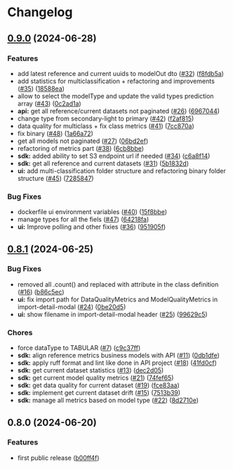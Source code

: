 # Changelog

## [0.9.0](https://github.com/radicalbit/radicalbit-ai-monitoring/compare/v0.8.1...v0.9.0) (2024-06-28)


### Features

* add latest reference and current uuids to modelOut dto ([#32](https://github.com/radicalbit/radicalbit-ai-monitoring/issues/32)) ([f8fdb5a](https://github.com/radicalbit/radicalbit-ai-monitoring/commit/f8fdb5afcd94ffbf2e2e83d46d9f10b7403b352e))
* add statistics for multiclassification + refactoring and improvements ([#35](https://github.com/radicalbit/radicalbit-ai-monitoring/issues/35)) ([18588ea](https://github.com/radicalbit/radicalbit-ai-monitoring/commit/18588eab6894275c2e29e20a9ea7d5b74b34d142))
* allow to select the modelType and update the valid types prediction array ([#43](https://github.com/radicalbit/radicalbit-ai-monitoring/issues/43)) ([0c2ad1a](https://github.com/radicalbit/radicalbit-ai-monitoring/commit/0c2ad1ae860a17290f0c96c18b132e1cf977a61c))
* **api:** get all reference/current datasets not paginated ([#26](https://github.com/radicalbit/radicalbit-ai-monitoring/issues/26)) ([6967044](https://github.com/radicalbit/radicalbit-ai-monitoring/commit/696704485683f081436818cf52aed117c1ec81d7))
* change type from secondary-light to primary ([#42](https://github.com/radicalbit/radicalbit-ai-monitoring/issues/42)) ([f2af815](https://github.com/radicalbit/radicalbit-ai-monitoring/commit/f2af8153c30cbd8491cd94414cddc8ab72d759b1))
* data quality for multiclass + fix class metrics ([#41](https://github.com/radicalbit/radicalbit-ai-monitoring/issues/41)) ([7cc870a](https://github.com/radicalbit/radicalbit-ai-monitoring/commit/7cc870ad0afad5581065128d91ee5241e7a71002))
* fix binary ([#48](https://github.com/radicalbit/radicalbit-ai-monitoring/issues/48)) ([1a66a72](https://github.com/radicalbit/radicalbit-ai-monitoring/commit/1a66a721e30e26526324b95e257ead5df24aa1cf))
* get all models not paginated ([#27](https://github.com/radicalbit/radicalbit-ai-monitoring/issues/27)) ([06bd2ef](https://github.com/radicalbit/radicalbit-ai-monitoring/commit/06bd2ef7cb63a362e8f9091fee439794cbdde8d0))
* refactoring of metrics part ([#38](https://github.com/radicalbit/radicalbit-ai-monitoring/issues/38)) ([6cb8bbe](https://github.com/radicalbit/radicalbit-ai-monitoring/commit/6cb8bbef4cbfcfa588c34fe4636d2d1c4b64934d))
* **sdk:** added ability to set S3 endpoint url if needed ([#34](https://github.com/radicalbit/radicalbit-ai-monitoring/issues/34)) ([c6a8f14](https://github.com/radicalbit/radicalbit-ai-monitoring/commit/c6a8f1406c928de70bb1192329d62a7dc3f784e6))
* **sdk:** get all reference and current datasets ([#31](https://github.com/radicalbit/radicalbit-ai-monitoring/issues/31)) ([5b1832d](https://github.com/radicalbit/radicalbit-ai-monitoring/commit/5b1832d1b7558cc94ae29d58f0a93cb62f0949bb))
* **ui:** add multi-classification folder structure and refactoring binary folder structure ([#45](https://github.com/radicalbit/radicalbit-ai-monitoring/issues/45)) ([7285847](https://github.com/radicalbit/radicalbit-ai-monitoring/commit/7285847458d5b292b1d15c463720a809b73d46b9))


### Bug Fixes

* dockerfile ui environment variables ([#40](https://github.com/radicalbit/radicalbit-ai-monitoring/issues/40)) ([15f8bbe](https://github.com/radicalbit/radicalbit-ai-monitoring/commit/15f8bbe157a0d2ffe77ebdf1f6cc4075fe473da3))
* manage types for all the fiels ([#47](https://github.com/radicalbit/radicalbit-ai-monitoring/issues/47)) ([64218fa](https://github.com/radicalbit/radicalbit-ai-monitoring/commit/64218fa618d626b5ed2acbc9b6a695c969203a65))
* **ui:** Improve polling and other fixies ([#36](https://github.com/radicalbit/radicalbit-ai-monitoring/issues/36)) ([951905f](https://github.com/radicalbit/radicalbit-ai-monitoring/commit/951905fe008651f9afa6f57eeb5462470d764cff))

## [0.8.1](https://github.com/radicalbit/radicalbit-ai-monitoring/compare/v0.8.0...v0.8.1) (2024-06-25)

### Bug Fixes

* removed all .count() and replaced with attribute in the class definition ([#16](https://github.com/radicalbit/radicalbit-ai-monitoring/issues/16)) ([b86c5ec](https://github.com/radicalbit/radicalbit-ai-monitoring/commit/b86c5ecd7ce1e828f3e32079ba96e7bf68abd510))
* **ui:** fix import path for DataQualityMetrics and ModelQualityMetrics in import-detail-modal ([#24](https://github.com/radicalbit/radicalbit-ai-monitoring/issues/24)) ([0be20d5](https://github.com/radicalbit/radicalbit-ai-monitoring/commit/0be20d579a4e29cea8c370018cf0b4fdc1cccd14))
* **ui:** show filename in import-detail-modal header ([#25](https://github.com/radicalbit/radicalbit-ai-monitoring/issues/25)) ([99629c5](https://github.com/radicalbit/radicalbit-ai-monitoring/commit/99629c5b28d55f82c431829a71133b0041599617))

### Chores

* force dataType to TABULAR ([#7](https://github.com/radicalbit/radicalbit-ai-monitoring/issues/7)) ([c9c37ff](https://github.com/radicalbit/radicalbit-ai-monitoring/commit/c9c37ff8a78f1dfbb72aee1b8831928cb66cc1dc))
* **sdk:** align reference metrics business models with API ([#11](https://github.com/radicalbit/radicalbit-ai-monitoring/issues/11)) ([0db1dfe](https://github.com/radicalbit/radicalbit-ai-monitoring/commit/0db1dfe365adb7a1973b6302359bc18c158bf720))
* **sdk:** apply ruff format and lint like done in API project ([#18](https://github.com/radicalbit/radicalbit-ai-monitoring/issues/18)) ([41fd0cf](https://github.com/radicalbit/radicalbit-ai-monitoring/commit/41fd0cf440ab09c51908dc060792063fcc093557))
* **sdk:** get current dataset statistics ([#13](https://github.com/radicalbit/radicalbit-ai-monitoring/issues/13)) ([dec2d05](https://github.com/radicalbit/radicalbit-ai-monitoring/commit/dec2d05c08a9249e5c6e2e39cad2b6212f05f115))
* **sdk:** get current model quality metrics ([#21](https://github.com/radicalbit/radicalbit-ai-monitoring/issues/21)) ([74fef65](https://github.com/radicalbit/radicalbit-ai-monitoring/commit/74fef65bc4a43a0a0f5a4b8d43693ad7dc02a8d0))
* **sdk:** get data quality for current dataset ([#19](https://github.com/radicalbit/radicalbit-ai-monitoring/issues/19)) ([fce83aa](https://github.com/radicalbit/radicalbit-ai-monitoring/commit/fce83aa76d9c5d3a99e1e6720dbd2bd4dc1a243a))
* **sdk:** implement get current dataset drift ([#15](https://github.com/radicalbit/radicalbit-ai-monitoring/issues/15)) ([7513b39](https://github.com/radicalbit/radicalbit-ai-monitoring/commit/7513b39aed144d6c14cf60aaeabdffae1fa8b3f0))
* **sdk:** manage all metrics based on model type ([#22](https://github.com/radicalbit/radicalbit-ai-monitoring/issues/22)) ([8d2710e](https://github.com/radicalbit/radicalbit-ai-monitoring/commit/8d2710ef8040ba65d46615eb971940bd2d05d94d))

## 0.8.0 (2024-06-20)

### Features

* first public release ([b00ff4f](https://github.com/radicalbit/radicalbit-ai-monitoring/commit/b00ff4f0de8fc07b0f55ab54b4b288c1f386378d))
